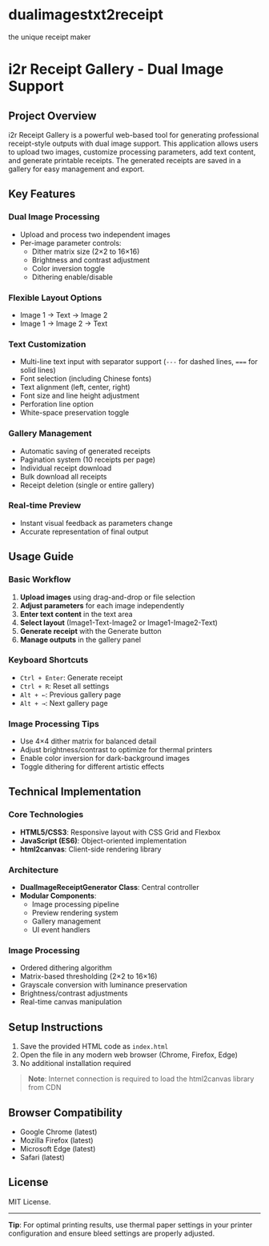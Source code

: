# dualimagestxt2receipt
the unique receipt maker


# i2r Receipt Gallery - Dual Image Support

## Project Overview

i2r Receipt Gallery is a powerful web-based tool for generating professional receipt-style outputs with dual image support. This application allows users to upload two images, customize processing parameters, add text content, and generate printable receipts. The generated receipts are saved in a gallery for easy management and export.



## Key Features

### Dual Image Processing
- Upload and process two independent images
- Per-image parameter controls:
  - Dither matrix size (2×2 to 16×16)
  - Brightness and contrast adjustment
  - Color inversion toggle
  - Dithering enable/disable

### Flexible Layout Options
- Image 1 → Text → Image 2
- Image 1 → Image 2 → Text

### Text Customization
- Multi-line text input with separator support (`---` for dashed lines, `===` for solid lines)
- Font selection (including Chinese fonts)
- Text alignment (left, center, right)
- Font size and line height adjustment
- Perforation line option
- White-space preservation toggle

### Gallery Management
- Automatic saving of generated receipts
- Pagination system (10 receipts per page)
- Individual receipt download
- Bulk download all receipts
- Receipt deletion (single or entire gallery)

### Real-time Preview
- Instant visual feedback as parameters change
- Accurate representation of final output

## Usage Guide

### Basic Workflow
1. **Upload images** using drag-and-drop or file selection
2. **Adjust parameters** for each image independently
3. **Enter text content** in the text area
4. **Select layout** (Image1-Text-Image2 or Image1-Image2-Text)
5. **Generate receipt** with the Generate button
6. **Manage outputs** in the gallery panel

### Keyboard Shortcuts
- `Ctrl + Enter`: Generate receipt
- `Ctrl + R`: Reset all settings
- `Alt + ←`: Previous gallery page
- `Alt + →`: Next gallery page

### Image Processing Tips
- Use 4×4 dither matrix for balanced detail
- Adjust brightness/contrast to optimize for thermal printers
- Enable color inversion for dark-background images
- Toggle dithering for different artistic effects

## Technical Implementation

### Core Technologies
- **HTML5/CSS3**: Responsive layout with CSS Grid and Flexbox
- **JavaScript (ES6)**: Object-oriented implementation
- **html2canvas**: Client-side rendering library

### Architecture
- **DualImageReceiptGenerator Class**: Central controller
- **Modular Components**:
  - Image processing pipeline
  - Preview rendering system
  - Gallery management
  - UI event handlers

### Image Processing
- Ordered dithering algorithm
- Matrix-based thresholding (2×2 to 16×16)
- Grayscale conversion with luminance preservation
- Brightness/contrast adjustments
- Real-time canvas manipulation

## Setup Instructions

1. Save the provided HTML code as `index.html`
2. Open the file in any modern web browser (Chrome, Firefox, Edge)
3. No additional installation required

> **Note**: Internet connection is required to load the html2canvas library from CDN

## Browser Compatibility
- Google Chrome (latest)
- Mozilla Firefox (latest)
- Microsoft Edge (latest)
- Safari (latest)

## License
 MIT License.

---

**Tip**: For optimal printing results, use thermal paper settings in your printer configuration and ensure bleed settings are properly adjusted.

